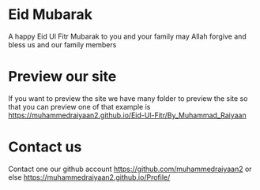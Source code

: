 # Eid Mubarak
A happy Eid Ul Fitr Mubarak to you and your family may Allah forgive and bless us and our family members
#
# Preview our site
If you want to preview the site we have many folder to preview the site so that you can preview one of that example is https://muhammedraiyaan2.github.io/Eid-Ul-Fitr/By_Muhammad_Raiyaan
#
# Contact us
Contact one our github account https://github.com/muhammedraiyaan2 or else https://muhammedraiyaan2.github.io/Profile/